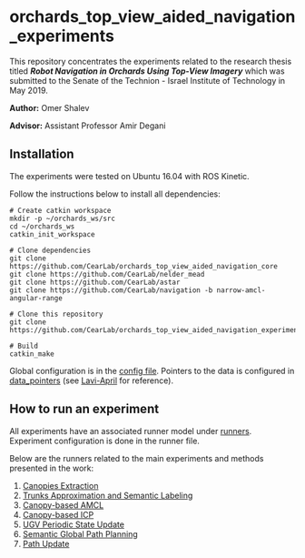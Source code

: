 # orchards_top_view_aided_navigation_experiments
This repository concentrates the experiments related to the research thesis titled ***Robot Navigation in Orchards 
Using Top-View Imagery*** which was submitted to the Senate of the Technion - Israel Institute of Technology in May 2019.

**Author:** Omer Shalev

**Advisor:** Assistant Professor Amir Degani

## Installation
The experiments were tested on Ubuntu 16.04 with ROS Kinetic.

Follow the instructions below to install all dependencies:
```
# Create catkin workspace
mkdir -p ~/orchards_ws/src
cd ~/orchards_ws
catkin_init_workspace

# Clone dependencies
git clone https://github.com/CearLab/orchards_top_view_aided_navigation_core
git clone https://github.com/CearLab/nelder_mead
git clone https://github.com/CearLab/astar
git clone https://github.com/CearLab/navigation -b narrow-amcl-angular-range

# Clone this repository
git clone https://github.com/CearLab/orchards_top_view_aided_navigation_experiments

# Build
catkin_make
```

Global configuration is in the [config file](framework/config.py). Pointers to the data is configured in [data_pointers](content/data_pointers) (see [Lavi-April](content/data_pointers/lavi_april_18) for reference).

## How to run an experiment
All experiments have an associated runner model under [runners](content/runners/). Experiment configuration is done in the runner file.

Below are the runners related to the main experiments and methods presented in the work:
1. [Canopies Extraction](content/runners/contours_drawer.py)
2. [Trunks Approximation and Semantic Labeling](content/runners/trunks_detection.py)
3. [Canopy-based AMCL](content/runners/amcl_simulation.py)
4. [Canopy-based ICP](content/runners/icp_simulation.py)
5. [UGV Periodic State Update](content/runners/global_ekf_updates.py)
6. [Semantic Global Path Planning](content/runners/path_planning.py)
7. [Path Update](content/runners/trajectory_update.py)
